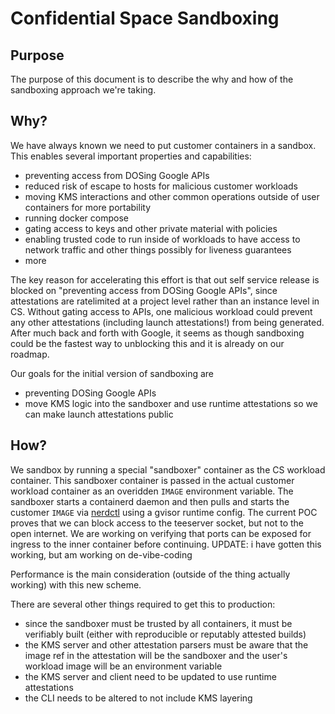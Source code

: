 # Confidential Space Sandboxing

## Purpose

The purpose of this document is to describe the why and how of the sandboxing approach we're taking.

## Why?

We have always known we need to put customer containers in a sandbox. This enables several important properties and capabilities:
- preventing access from DOSing Google APIs
- reduced risk of escape to hosts for malicious customer workloads
- moving KMS interactions and other common operations outside of user containers for more portability
- running docker compose
- gating access to keys and other private material with policies
- enabling trusted code to run inside of workloads to have access to network traffic and other things possibly for liveness guarantees
- more

The key reason for accelerating this effort is that out self service release is blocked on "preventing access from DOSing Google APIs", since attestations are ratelimited at a project level rather than an instance level in CS. Without gating access to APIs, one malicious workload could prevent any other attestations (including launch attestations!) from being generated. After much back and forth with Google, it seems as though sandboxing could be the fastest way to unblocking this and it is already on our roadmap.

Our goals for the initial version of sandboxing are
- preventing DOSing Google APIs
- move KMS logic into the sandboxer and use runtime attestations so we can make launch attestations public

## How?

We sandbox by running a special "sandboxer" container as the CS workload container. This sandboxer container is passed in the actual customer workload container as an overidden `IMAGE` environment variable. The sandboxer starts a containerd daemon and then pulls and starts the customer `IMAGE` via [nerdctl](https://github.com/containerd/nerdctl) using a gvisor runtime config. The current POC proves that we can block access to the teeserver socket, but not to the open internet. We are working on verifying that ports can be exposed for ingress to the inner container before continuing. UPDATE: i have gotten this working, but am working on de-vibe-coding

Performance is the main consideration (outside of the thing actually working) with this new scheme.

There are several other things required to get this to production:
- since the sandboxer must be trusted by all containers, it must be verifiably built (either with reproducible or reputably attested builds)
- the KMS server and other attestation parsers must be aware that the image ref in the attestation will be the sandboxer and the user's workload image will be an environment variable
- the KMS server and client need to be updated to use runtime attestations
- the CLI needs to be altered to not include KMS layering